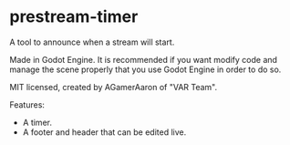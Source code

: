 # prestream-timer
A tool to announce when a stream will start.

Made in Godot Engine.
It is recommended if you want modify code and manage the scene properly that you use Godot Engine in order to do so.

MIT licensed, created by AGamerAaron of "VAR Team".

Features:
- A timer.
- A footer and header that can be edited live.
